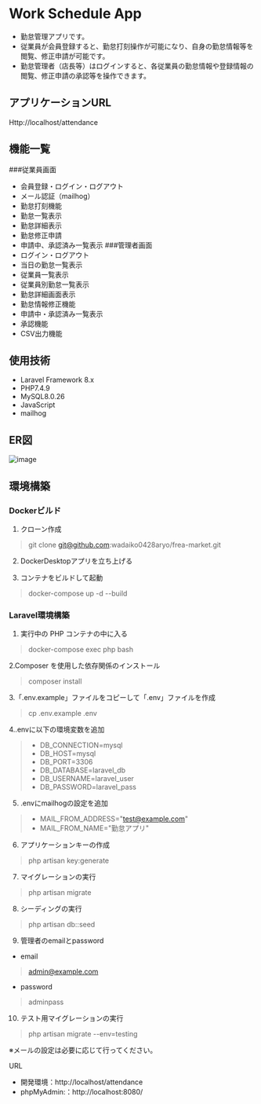 # Work Schedule App
- 勤怠管理アプリです。
- 従業員が会員登録すると、勤怠打刻操作が可能になり、自身の勤怠情報等を閲覧、修正申請が可能です。
- 勤怠管理者（店長等）はログインすると、各従業員の勤怠情報や登録情報の閲覧、修正申請の承認等を操作できます。

## アプリケーションURL
Http://localhost/attendance

## 機能一覧
###従業員画面
- 会員登録・ログイン・ログアウト
- メール認証（mailhog）
- 勤怠打刻機能
- 勤怠一覧表示
- 勤怠詳細表示
- 勤怠修正申請
- 申請中、承認済み一覧表示
###管理者画面
- ログイン・ログアウト
- 当日の勤怠一覧表示
- 従業員一覧表示
- 従業員別勤怠一覧表示
- 勤怠詳細画面表示
- 勤怠情報修正機能
- 申請中・承認済み一覧表示
- 承認機能
- CSV出力機能

## 使用技術
- Laravel Framework 8.x
- PHP7.4.9
- MySQL8.0.26
- JavaScript
- mailhog

## ER図
![image](https://github.com/user-attachments/assets/f53317ae-f621-46a1-8ffd-fe5b9449b853)


## 環境構築
### Dockerビルド

1. クローン作成
> git clone git@github.com:wadaiko0428aryo/frea-market.git

2. DockerDesktopアプリを立ち上げる

3. コンテナをビルドして起動
> docker-compose up -d --build

### Laravel環境構築
1. 実行中の PHP コンテナの中に入る
> docker-compose exec php bash

2.Composer を使用した依存関係のインストール
> composer install

3.「.env.example」ファイルをコピーして「.env」ファイルを作成
> cp .env.example .env

4..envに以下の環境変数を追加
> - DB_CONNECTION=mysql
> - DB_HOST=mysql
> - DB_PORT=3306
> - DB_DATABASE=laravel_db
> - DB_USERNAME=laravel_user
> - DB_PASSWORD=laravel_pass

5. .envにmailhogの設定を追加
> - MAIL_FROM_ADDRESS="test@example.com"
> - MAIL_FROM_NAME="勤怠アプリ"

6. アプリケーションキーの作成
> php artisan key:generate

7. マイグレーションの実行
> php artisan migrate

8. シーディングの実行
> php artisan db::seed

9. 管理者のemailとpassword
- email
> admin@example.com
- password
> adminpass

10. テスト用マイグレーションの実行
> php artisan migrate --env=testing


※メールの設定は必要に応じて行ってください。



URL
- 開発環境：http://localhost/attendance
- phpMyAdmin:：http://localhost:8080/
